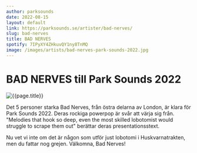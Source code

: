 ```yaml
---
author: parksounds
date: 2022-08-15
layout: default
link: https://parksounds.se/artister/bad-nerves/
slug: bad-nerves
title: BAD NERVES
spotify: 7IPyXY4ZHkuvQY1ny8TnMQ
image: /images/artists/bad-nerves-park-sounds-2022.jpg
---
```


# BAD NERVES till Park Sounds 2022

![{{page.title}}]({{page.image}})

Det 5 personer starka Bad Nerves, från östra delarna av London, är klara för Park Sounds 2022. Deras rockiga powerpop är svår att värja sig från. "Melodies that hook so deep, even the most skilled lobotomist would struggle to scrape them out" berättar deras presentationsstext. 

Nu vet vi inte om det är någon som utför just lobotomi i Huskvarnatrakten, men du fattar nog grejen. Välkomna, Bad Nerves!
